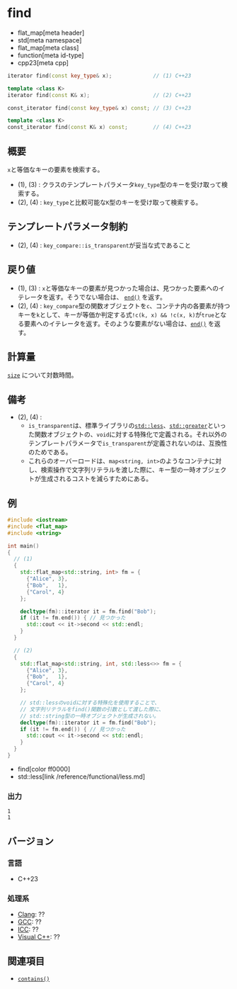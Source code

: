 # find
* flat_map[meta header]
* std[meta namespace]
* flat_map[meta class]
* function[meta id-type]
* cpp23[meta cpp]

```cpp
iterator find(const key_type& x);             // (1) C++23

template <class K>
iterator find(const K& x);                    // (2) C++23

const_iterator find(const key_type& x) const; // (3) C++23

template <class K>
const_iterator find(const K& x) const;        // (4) C++23
```

## 概要
`x`と等価なキーの要素を検索する。

- (1), (3) : クラスのテンプレートパラメータ`key_type`型のキーを受け取って検索する。
- (2), (4) : `key_type`と比較可能な`K`型のキーを受け取って検索する。


## テンプレートパラメータ制約
- (2), (4) : `key_compare::is_transparent`が妥当な式であること


## 戻り値
- (1), (3) : `x`と等価なキーの要素が見つかった場合は、見つかった要素へのイテレータを返す。そうでない場合は、 [`end()`](end.md.nolink) を返す。
- (2), (4) : `key_compare`型の関数オブジェクトを`c`、コンテナ内の各要素が持つキーを`k`として、キーが等価か判定する式`!c(k, x) && !c(x, k)`が`true`となる要素へのイテレータを返す。そのような要素がない場合は、[`end()`](end.md.nolink) を返す。


## 計算量
[`size`](size.md) について対数時間。


## 備考
- (2), (4) :
    - `is_transparent`は、標準ライブラリの[`std::less`](/reference/functional/less.md)、[`std::greater`](/reference/functional/greater.md)といった関数オブジェクトの、`void`に対する特殊化で定義される。それ以外のテンプレートパラメータで`is_transparent`が定義されないのは、互換性のためである。
    - これらのオーバーロードは、`map<string, int>`のようなコンテナに対し、検索操作で文字列リテラルを渡した際に、キー型の一時オブジェクトが生成されるコストを減らすためにある。


## 例
```cpp example
#include <iostream>
#include <flat_map>
#include <string>

int main()
{
  // (1)
  {
    std::flat_map<std::string, int> fm = {
      {"Alice", 3},
      {"Bob",   1},
      {"Carol", 4}
    };

    decltype(fm)::iterator it = fm.find("Bob");
    if (it != fm.end()) { // 見つかった
      std::cout << it->second << std::endl;
    }
  }

  // (2)
  {
    std::flat_map<std::string, int, std::less<>> fm = {
      {"Alice", 3},
      {"Bob",   1},
      {"Carol", 4}
    };

    // std::lessのvoidに対する特殊化を使用することで、
    // 文字列リテラルをfind()関数の引数として渡した際に、
    // std::string型の一時オブジェクトが生成されない。
    decltype(fm)::iterator it = fm.find("Bob");
    if (it != fm.end()) { // 見つかった
      std::cout << it->second << std::endl;
    }
  }
}
```
* find[color ff0000]
* std::less[link /reference/functional/less.md]

### 出力
```
1
1
```

## バージョン
### 言語
- C++23

### 処理系
- [Clang](/implementation.md#clang): ??
- [GCC](/implementation.md#gcc): ??
- [ICC](/implementation.md#icc): ??
- [Visual C++](/implementation.md#visual_cpp): ??


## 関連項目
- [`contains()`](contains.md.nolink)

